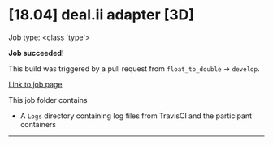 # [18.04] deal.ii adapter [3D]

Job type: <class 'type'>



**Job succeeded!**



This build was triggered by a pull request from `float_to_double` → `develop`.



[Link to job page]({[job_link]})


This job folder contains
- A `Logs` directory containing log files from TravisCI and the participant containers


---

